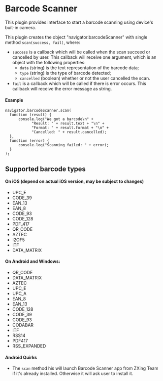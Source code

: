 # Barcode Scanner

This plugin provides interface to start a barcode scanning using device's buit-in camera.

This plugin creates the object "navigator.barcodeScanner" with single method `scan(success, fail)`, where:

* `success` is a callback which will be called when the scan succeed or cancelled by user. This callback will receive one argument, which is an object with the following properties:
  *	`data` (string) is the text representation of the barcode data;
  *	`type` (string) is the type of barcode detected; 
  * `cancelled` (boolean) whether or not the user cancelled the scan.
* `fail` is a callback which will be called if there is error occurs. This callback will receive the error message as string.

#### Example
    navigator.barcodeScanner.scan(
      function (result) {
          console.log("We got a barcode\n" +
                "Result: " + result.text + "\n" +
                "Format: " + result.format + "\n" +
                "Cancelled: " + result.cancelled);
      }, 
      function (error) {
          console.log("Scanning failed: " + error);
      }
    );

## Supported barcode types

#### On iOS (depend on actual iOS version, may be subject to changes)

* UPC_E
* CODE_39
* EAN_13
* EAN_8
* CODE_93
* CODE_128
* PDF_417
* QR_CODE
* AZTEC
* I2OF5
* ITF
* DATA_MATRIX

#### On Android and Windows:

* QR_CODE
* DATA_MATRIX
* AZTEC
* UPC_E
* UPC_A
* EAN_8
* EAN_13
* CODE_128
* CODE_39
* CODE_93
* CODABAR
* ITF
* RSS14
* PDF417
* RSS_EXPANDED


#### Android Quirks

- The `scan` method his will launch Barcode Scanner app from ZXing Team if it's already installed. Otherwise it will ask user to install it.
